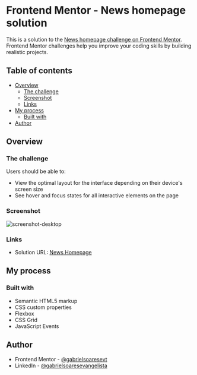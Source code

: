 # Frontend Mentor - News homepage solution

This is a solution to the [News homepage challenge on Frontend Mentor](https://www.frontendmentor.io/challenges/news-homepage-H6SWTa1MFl). Frontend Mentor challenges help you improve your coding skills by building realistic projects. 

## Table of contents

- [Overview](#overview)
  - [The challenge](#the-challenge)
  - [Screenshot](#screenshot)
  - [Links](#links)
- [My process](#my-process)
  - [Built with](#built-with)
- [Author](#author)

## Overview

### The challenge

Users should be able to:

- View the optimal layout for the interface depending on their device's screen size
- See hover and focus states for all interactive elements on the page

### Screenshot

![screenshot-desktop](https://user-images.githubusercontent.com/64991217/213288698-ea2bed01-7d9d-4000-9acf-4d47e10c90c5.png)

### Links

- Solution URL: [News Homepage](https://gabrielsoaresevt.github.io/news-homepage)

## My process

### Built with

- Semantic HTML5 markup
- CSS custom properties
- Flexbox
- CSS Grid
- JavaScript Events

## Author

- Frontend Mentor - [@gabrielsoaresevt](https://www.frontendmentor.io/profile/gabrielsoaresevt)
- LinkedIn - [@gabrielsoaresevangelista](https://www.linkedin.com/in/gabriel-soares-a971391b1/)
